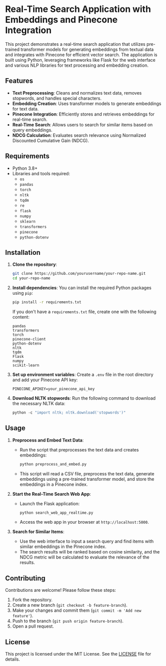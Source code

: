
# Real-Time Search Application with Embeddings and Pinecone Integration

This project demonstrates a real-time search application that utilizes pre-trained transformer models for generating embeddings from textual data and integrates with Pinecone for efficient vector search. The application is built using Python, leveraging frameworks like Flask for the web interface and various NLP libraries for text processing and embedding creation.

## Features

- **Text Preprocessing**: Cleans and normalizes text data, removes stopwords, and handles special characters.
- **Embedding Creation**: Uses transformer models to generate embeddings for text data.
- **Pinecone Integration**: Efficiently stores and retrieves embeddings for real-time search.
- **Real-Time Search**: Allows users to search for similar items based on query embeddings.
- **NDCG Calculation**: Evaluates search relevance using Normalized Discounted Cumulative Gain (NDCG).

## Requirements

- Python 3.8+
- Libraries and tools required:
  - `os`
  - `pandas`
  - `torch`
  - `nltk`
  - `tqdm`
  - `re`
  - `flask`
  - `numpy`
  - `sklearn`
  - `transformers`
  - `pinecone`
  - `python-dotenv`

## Installation

1. **Clone the repository**:
    ```bash
    git clone https://github.com/yourusername/your-repo-name.git
    cd your-repo-name
    ```

2. **Install dependencies**:
    You can install the required Python packages using `pip`:
    ```bash
    pip install -r requirements.txt
    ```

    If you don't have a `requirements.txt` file, create one with the following content:
    ```text
    pandas
    transformers
    torch
    pinecone-client
    python-dotenv
    nltk
    tqdm
    Flask
    numpy
    scikit-learn
    ```

3. **Set up environment variables**:
    Create a `.env` file in the root directory and add your Pinecone API key:
    ```env
    PINECONE_APIKEY=your_pinecone_api_key
    ```

4. **Download NLTK stopwords**:
    Run the following command to download the necessary NLTK data:
    ```python
    python -c "import nltk; nltk.download('stopwords')"
    ```

## Usage

1. **Preprocess and Embed Text Data**:
    - Run the script that preprocesses the text data and creates embeddings:
      ```bash
      python preprocess_and_embed.py
      ```
    - This script will read a CSV file, preprocess the text data, generate embeddings using a pre-trained transformer model, and store the embeddings in a Pinecone index.

2. **Start the Real-Time Search Web App**:
    - Launch the Flask application:
      ```bash
      python search_web_app_realtime.py
      ```
    - Access the web app in your browser at `http://localhost:5000`.

3. **Search for Similar Items**:
    - Use the web interface to input a search query and find items with similar embeddings in the Pinecone index.
    - The search results will be ranked based on cosine similarity, and the NDCG metric will be calculated to evaluate the relevance of the results.

## Contributing

Contributions are welcome! Please follow these steps:
1. Fork the repository.
2. Create a new branch (`git checkout -b feature-branch`).
3. Make your changes and commit them (`git commit -m 'Add new feature'`).
4. Push to the branch (`git push origin feature-branch`).
5. Open a pull request.

## License

This project is licensed under the MIT License. See the [LICENSE](LICENSE) file for details.

